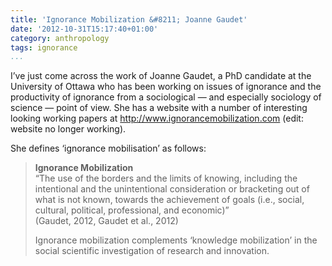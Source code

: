 ```yaml
---
title: 'Ignorance Mobilization &#8211; Joanne Gaudet'
date: '2012-10-31T15:17:40+01:00'
category: anthropology
tags: ignorance
...
```



I’ve just come across the work of Joanne Gaudet, a PhD candidate at the University of Ottawa who has been working on issues of ignorance and the productivity of ignorance from a sociological — and especially sociology of science — point of view. She has a website with a number of interesting looking working papers at http://www.ignorancemobilization.com (edit: website no longer working).

She defines ‘ignorance mobilisation’ as follows:

> **Ignorance Mobilization**  
> “The use of the borders and the limits of knowing, including the intentional and the unintentional consideration or bracketing out of what is not known, towards the achievement of goals (i.e., social, cultural, political, professional, and economic)”  
> (Gaudet, 2012, Gaudet et al., 2012)
>
> Ignorance mobilization complements ‘knowledge mobilization’ in the social scientific investigation of research and innovation.
